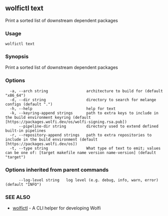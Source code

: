 ## wolfictl text

Print a sorted list of downstream dependent packages

### Usage

```
wolfictl text
```

### Synopsis

Print a sorted list of downstream dependent packages

### Options

```
  -a, --arch string                 architecture to build for (default "x86_64")
  -d, --dir string                  directory to search for melange configs (default ".")
  -h, --help                        help for text
  -k, --keyring-append strings      path to extra keys to include in the build environment keyring (default [https://packages.wolfi.dev/os/wolfi-signing.rsa.pub])
      --pipeline-dir string         directory used to extend defined built-in pipelines
  -r, --repository-append strings   path to extra repositories to include in the build environment (default [https://packages.wolfi.dev/os])
  -t, --type string                 What type of text to emit; values can be one of: [target makefile name version name-version] (default "target")
```

### Options inherited from parent commands

```
      --log-level string   log level (e.g. debug, info, warn, error) (default "INFO")
```

### SEE ALSO

* [wolfictl](wolfictl.md)	 - A CLI helper for developing Wolfi


